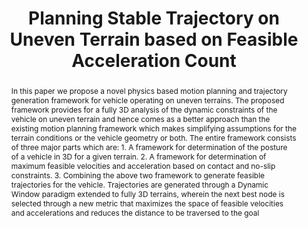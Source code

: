 ---
layout: project-page-new
title: "Planning Stable Trajectory on Uneven Terrain based on Feasible Acceleration Count"
authors:
  - name: Arun Kumar Singh
    sup: #
  - name: K. Madhava Krishna
    sup: #
  - name: Vijay Eathakota
    sup: #
affiliations:
  - name: IIIT Hyderabad, India
    link: https://robotics.iiit.ac.in
    sup: 1
permalink: publications/2011/Singh_Planning-Stable-Trajectory
abstract: "In this paper we propose a novel physics based motion planning and trajectory generation framework for vehicle operating on uneven terrains. The proposed framework provides for a fully 3D analysis of the dynamic constraints of the vehicle on uneven terrain and hence comes as a better
approach than the existing motion planning framework which makes simplifying assumptions for the terrain conditions or the vehicle geometry or both. The entire framework consists of three major parts which are: 1. A framework for determination of the posture of a vehicle in 3D for a given terrain. 2. A framework for determination of maximum feasible velocities and acceleration based on contact and no-slip constraints. 3. Combining the above two framework to generate feasible trajectories for the vehicle. Trajectories are generated through a Dynamic Window paradigm extended to fully 3D terrains, wherein the next best node is selected through a new metric that maximizes the space of feasible velocities and accelerations and reduces the distance to be traversed to the goal"
paper: https://robotics.iiit.ac.in/uploads/Main/Publications/arun_etal_cdc2011.pdf
# iframe: https://www.youtube.com/embed/jhjskX4FQwA

---